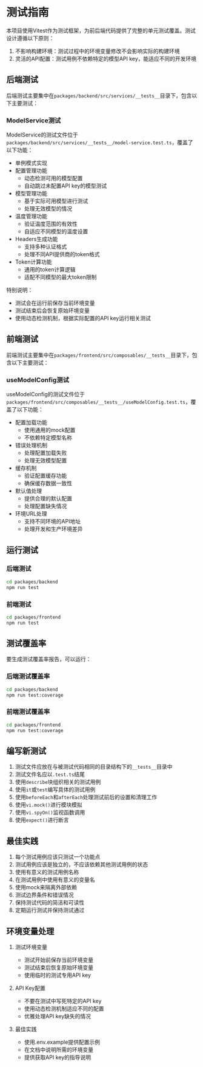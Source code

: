 # 测试指南

本项目使用Vitest作为测试框架，为前后端代码提供了完整的单元测试覆盖。测试设计遵循以下原则：

1. 不影响构建环境：测试过程中的环境变量修改不会影响实际的构建环境
2. 灵活的API配置：测试用例不依赖特定的模型API key，能适应不同的开发环境

## 后端测试

后端测试主要集中在`packages/backend/src/services/__tests__`目录下，包含以下主要测试：

### ModelService测试

ModelService的测试文件位于`packages/backend/src/services/__tests__/model-service.test.ts`，覆盖了以下功能：

- 单例模式实现
- 配置管理功能
  - 动态检测可用的模型配置
  - 自动跳过未配置API key的模型测试
- 模型管理功能
  - 基于实际可用模型进行测试
  - 处理无效模型的情况
- 温度管理功能
  - 验证温度范围的有效性
  - 自适应不同模型的温度设置
- Headers生成功能
  - 支持多种认证格式
  - 处理不同API提供商的token格式
- Token计算功能
  - 通用的token计算逻辑
  - 适配不同模型的最大token限制

特别说明：
- 测试会在运行前保存当前环境变量
- 测试结束后会恢复原始环境变量
- 使用动态检测机制，根据实际配置的API key运行相关测试

## 前端测试

前端测试主要集中在`packages/frontend/src/composables/__tests__`目录下，包含以下主要测试：

### useModelConfig测试

useModelConfig的测试文件位于`packages/frontend/src/composables/__tests__/useModelConfig.test.ts`，覆盖了以下功能：

- 配置加载功能
  - 使用通用的mock配置
  - 不依赖特定模型名称
- 错误处理机制
  - 处理配置加载失败
  - 处理无效模型配置
- 缓存机制
  - 验证配置缓存功能
  - 确保缓存数据一致性
- 默认值处理
  - 提供合理的默认配置
  - 处理配置缺失情况
- 环境URL处理
  - 支持不同环境的API地址
  - 处理开发和生产环境差异

## 运行测试

### 后端测试

```bash
cd packages/backend
npm run test
```

### 前端测试

```bash
cd packages/frontend
npm run test
```

## 测试覆盖率

要生成测试覆盖率报告，可以运行：

### 后端测试覆盖率

```bash
cd packages/backend
npm run test:coverage
```

### 前端测试覆盖率

```bash
cd packages/frontend
npm run test:coverage
```

## 编写新测试

1. 测试文件应放在与被测试代码相同的目录结构下的`__tests__`目录中
2. 测试文件名应以`.test.ts`结尾
3. 使用`describe`块组织相关的测试用例
4. 使用`it`或`test`编写具体的测试用例
5. 使用`beforeEach`和`afterEach`处理测试前后的设置和清理工作
6. 使用`vi.mock()`进行模块模拟
7. 使用`vi.spyOn()`监视函数调用
8. 使用`expect()`进行断言

## 最佳实践

1. 每个测试用例应该只测试一个功能点
2. 测试用例应该是独立的，不应该依赖其他测试用例的状态
3. 使用有意义的测试用例名称
4. 在测试用例中使用有意义的变量名
5. 使用mock来隔离外部依赖
6. 测试边界条件和错误情况
7. 保持测试代码的简洁和可读性
8. 定期运行测试并保持测试通过

## 环境变量处理

1. 测试环境变量
   - 测试开始前保存当前环境变量
   - 测试结束后恢复原始环境变量
   - 使用临时的测试专用API key

2. API Key配置
   - 不要在测试中写死特定的API key
   - 使用动态检测机制适应不同的配置
   - 优雅处理API key缺失的情况

3. 最佳实践
   - 使用.env.example提供配置示例
   - 在文档中说明所需的环境变量
   - 提供获取API key的指导说明
